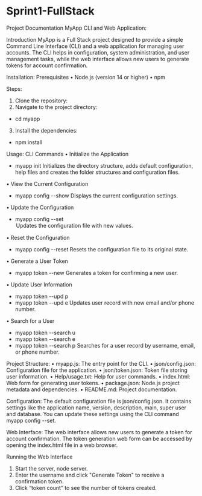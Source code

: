 # Sprint1-FullStack

Project Documentation
MyApp CLI and Web Application:

Introduction
MyApp is a Full Stack project designed to provide a simple Command Line Interface (CLI) and a web application for managing user accounts. The CLI helps in configuration, system administration, and user management tasks, while the web interface allows new users to generate tokens for account confirmation.

Installation:
Prerequisites
• Node.js (version 14 or higher)
• npm

Steps:

1. Clone the repository:
2. Navigate to the project directory:

- cd myapp

3. Install the dependencies:

- npm install

Usage:
CLI Commands
• Initialize the Application

- myapp init
  Initializes the directory structure, adds default configuration, help files and creates the folder structures and configuration files.

• View the Current Configuration

- myapp config --show
  Displays the current configuration settings.

• Update the Configuration

- myapp config --set <option> <values>
  Updates the configuration file with new values.

• Reset the Configuration

- myapp config --reset
  Resets the configuration file to its original state.

• Generate a User Token

- myapp token --new <username>
  Generates a token for confirming a new user.

• Update User Information

- myapp token --upd p <username> <phone>
- myapp token --upd e <username> <email>
  Updates user record with new email and/or phone number.

• Search for a User

- myapp token --search u <username>
- myapp token --search e <email>
- myapp token --search p <phone>
  Searches for a user record by username, email, or phone number.

Project Structure:
• myapp.js: The entry point for the CLI.
• json/config.json: Configuration file for the application.
• json/token.json: Token file storing user information.
• Help/usage.txt: Help for user commands.
• index.html: Web form for generating user tokens.
• package.json: Node.js project metadata and dependencies.
• README.md: Project documentation.

Configuration:
The default configuration file is json/config.json. It contains settings like the application name, version, description, main, super user and database. You can update these settings using the CLI command myapp config --set.

Web Interface:
The web interface allows new users to generate a token for account confirmation. The token generation web form can be accessed by opening the index.html file in a web browser.

Running the Web Interface

1. Start the server, node server.
2. Enter the username and click "Generate Token" to receive a confirmation token.
3. Click “token count” to see the number of tokens created.
